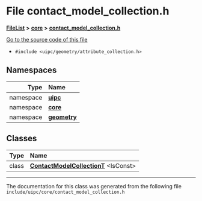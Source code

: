

# File contact\_model\_collection.h



[**FileList**](files.md) **>** [**core**](dir_eca9d1283f7cad9ff89c5ab44937d4d9.md) **>** [**contact\_model\_collection.h**](contact__model__collection_8h.md)

[Go to the source code of this file](contact__model__collection_8h_source.md)



* `#include <uipc/geometry/attribute_collection.h>`













## Namespaces

| Type | Name |
| ---: | :--- |
| namespace | [**uipc**](namespaceuipc.md) <br> |
| namespace | [**core**](namespaceuipc_1_1core.md) <br> |
| namespace | [**geometry**](namespaceuipc_1_1geometry.md) <br> |


## Classes

| Type | Name |
| ---: | :--- |
| class | [**ContactModelCollectionT**](classuipc_1_1core_1_1_contact_model_collection_t.md) &lt;IsConst&gt;<br> |



















































------------------------------
The documentation for this class was generated from the following file `include/uipc/core/contact_model_collection.h`

